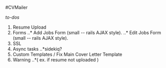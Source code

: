 #CVMailer

*to-dos*

1. Resume Upload
2. Forms
..* Add Jobs Form (small -- rails AJAX style).
..* Edit Jobs Form (small -- rails AJAX style).
4. SSL
5. Async tasks
..*sidekiq?
6. Custom Templates / Fix Main Cover Letter Template
7. Warning
..*( ex. if resume not uploaded )